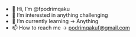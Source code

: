 - 👋 Hi, I’m @fpodrimqaku
- 👀 I’m interested in anything challenging
- 🌱 I’m currently learning -> Anything
- 📫 How to reach me -> podrimqakuf@gmail.com

